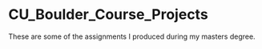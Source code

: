 # CU_Boulder_Course_Projects
These are some of the assignments I produced during my masters degree. 
